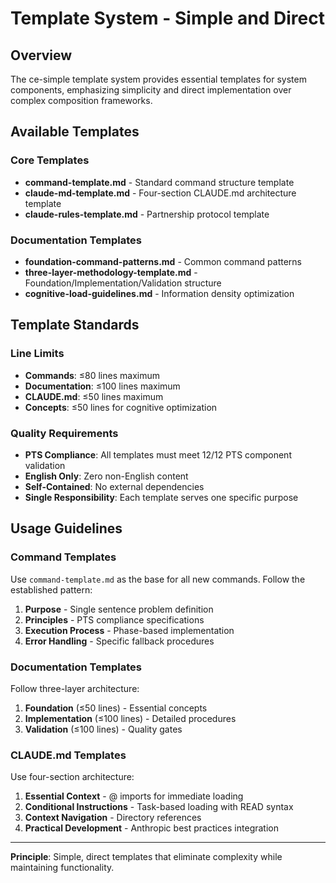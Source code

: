 # Template System - Simple and Direct

## Overview

The ce-simple template system provides essential templates for system components, emphasizing simplicity and direct implementation over complex composition frameworks.

## Available Templates

### Core Templates
- **command-template.md** - Standard command structure template
- **claude-md-template.md** - Four-section CLAUDE.md architecture template
- **claude-rules-template.md** - Partnership protocol template

### Documentation Templates  
- **foundation-command-patterns.md** - Common command patterns
- **three-layer-methodology-template.md** - Foundation/Implementation/Validation structure
- **cognitive-load-guidelines.md** - Information density optimization

## Template Standards

### Line Limits
- **Commands**: ≤80 lines maximum
- **Documentation**: ≤100 lines maximum  
- **CLAUDE.md**: ≤50 lines maximum
- **Concepts**: ≤50 lines for cognitive optimization

### Quality Requirements
- **PTS Compliance**: All templates must meet 12/12 PTS component validation
- **English Only**: Zero non-English content
- **Self-Contained**: No external dependencies
- **Single Responsibility**: Each template serves one specific purpose

## Usage Guidelines

### Command Templates
Use `command-template.md` as the base for all new commands. Follow the established pattern:
1. **Purpose** - Single sentence problem definition
2. **Principles** - PTS compliance specifications  
3. **Execution Process** - Phase-based implementation
4. **Error Handling** - Specific fallback procedures

### Documentation Templates
Follow three-layer architecture:
1. **Foundation** (≤50 lines) - Essential concepts
2. **Implementation** (≤100 lines) - Detailed procedures
3. **Validation** (≤100 lines) - Quality gates

### CLAUDE.md Templates
Use four-section architecture:
1. **Essential Context** - @ imports for immediate loading
2. **Conditional Instructions** - Task-based loading with READ syntax
3. **Context Navigation** - Directory references
4. **Practical Development** - Anthropic best practices integration

---

**Principle**: Simple, direct templates that eliminate complexity while maintaining functionality.